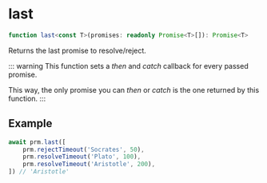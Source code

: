 # last

```ts
function last<const T>(promises: readonly Promise<T>[]): Promise<T>
```

Returns the last promise to resolve/reject.

::: warning
This function sets a _then_ and _catch_ callback for every passed promise.

This way, the only promise you can _then_ or _catch_ is the one returned by this function.
:::

## Example

```ts
await prm.last([
    prm.rejectTimeout('Socrates', 50),
    prm.resolveTimeout('Plato', 100),
    prm.resolveTimeout('Aristotle', 200),
]) // 'Aristotle'
```
